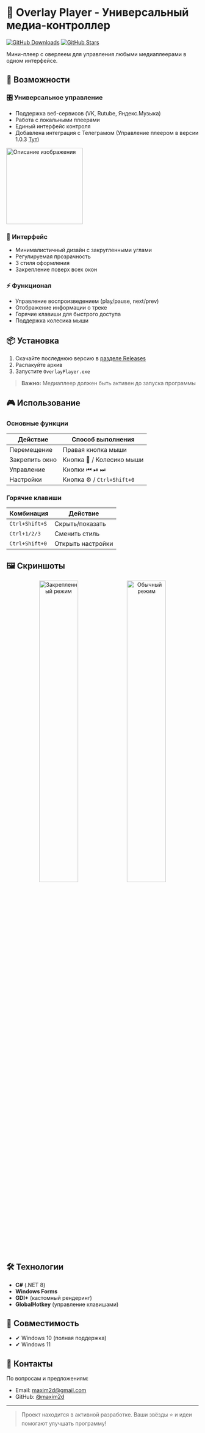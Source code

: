 # 🎵 Overlay Player - Универсальный медиа-контроллер

[![GitHub Downloads](https://img.shields.io/github/downloads/maxim2d/Overlay_Player/total?style=for-the-badge)](https://github.com/maxim2d/Overlay_Player/releases)
[![GitHub Stars](https://img.shields.io/github/stars/maxim2d/Overlay_Player?style=for-the-badge)](https://github.com/maxim2d/Overlay_Player/stargazers)

Мини-плеер с оверлеем для управления любыми медиаплеерами в одном интерфейсе.

## 🌟 Возможности

### 🎛️ Универсальное управление
- Поддержка веб-сервисов (VK, Rutube, Яндекс.Музыка)
- Работа с локальными плеерами
- Единый интерфейс контроля
- Добавлена интеграция с Телеграмом (Управление плеером в версии 1.0.3 [Тут](https://github.com/maxim2d/Overlay_Player/releases/tag/firs%D0%B5-3.1))
<img src="https://github.com/user-attachments/assets/f79bc3d4-3089-42b7-886b-023a1eb3a30c" width="200" alt="Описание изображения">

### 🎨 Интерфейс
- Минималистичный дизайн с закругленными углами
- Регулируемая прозрачность
- 3 стиля оформления
- Закрепление поверх всех окон

### ⚡ Функционал
- Управление воспроизведением (play/pause, next/prev)
- Отображение информации о треке
- Горячие клавиши для быстрого доступа
- Поддержка колесика мыши

## 📦 Установка
1. Скачайте последнюю версию в [разделе Releases](https://github.com/maxim2d/Overlay_Player/releases)
2. Распакуйте архив
3. Запустите `OverlayPlayer.exe`

> **Важно:** Медиаплеер должен быть активен до запуска программы

## 🎮 Использование

### Основные функции
| Действие | Способ выполнения |
|----------|-------------------|
| Перемещение | Правая кнопка мыши |
| Закрепить окно | Кнопка 📌 / Колесико мыши |
| Управление | Кнопки ⏮ ⏯ ⏭ |
| Настройки | Кнопка ⚙️ / `Ctrl+Shift+0` |

### Горячие клавиши
| Комбинация | Действие |
|------------|----------|
| `Ctrl+Shift+S` | Скрыть/показать |
| `Ctrl+1/2/3` | Сменить стиль |
| `Ctrl+Shift+0` | Открыть настройки |

## 🖼️ Скриншоты
<div align="center">
  <img src="https://github.com/user-attachments/assets/fb93c86b-43e2-4ff9-94fa-2f4fac9c7c44" width="45%" alt="Закрепленный режим">
  <img src="https://github.com/user-attachments/assets/2939fa6f-bc8a-4c03-bc5e-16105da44bf7" width="45%" alt="Обычный режим">
</div>

## 🛠️ Технологии
- **C#** (.NET 8)
- **Windows Forms**
- **GDI+** (кастомный рендеринг)
- **GlobalHotkey** (управление клавишами)

## 📌 Совместимость
- ✔ Windows 10 (полная поддержка)
- ✔ Windows 11 

## 🤝 Контакты
По вопросам и предложениям:
- Email: [maxim2d@gmail.com](mailto:maxim2d@gmail.com)
- GitHub: [@maxim2d](https://github.com/maxim2d)

---

> Проект находится в активной разработке. Ваши звёзды ⭐ и идеи помогают улучшать программу!
